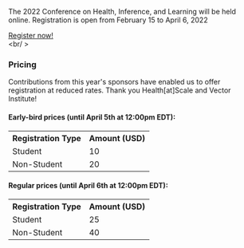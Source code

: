 The 2022 Conference on Health, Inference, and Learning will be held online. Registration is open from February 15 to April 6, 2022


<a href="https://chil2022.eventbrite.com/" class="btn-lg btn-primary" target="_blank" rel="noopener" role="button">Register now!</a>
<br /><br/ >

### Pricing ###

Contributions from this year's sponsors have enabled us to offer registration at reduced rates. Thank you Health[at]Scale and Vector Institute!

#### Early-bird prices (until April 5th at 12:00pm EDT): ####

<table class="table table-striped table-responsive-lg">
    <tbody>
        <tr>
            <th>Registration Type</th>
            <th>Amount (USD)</th>
        </tr>
        <tr>
            <td>Student</td>
            <td>10</td>
        </tr>
        <tr>
            <td>Non-Student</td>
            <td>20</td>
        </tr>
    </tbody>
</table>

#### Regular prices (until April 6th at 12:00pm EDT): ####
<table class="table table-striped table-responsive-lg">
    <tbody>
        <tr>
            <th>Registration Type</th>
            <th>Amount (USD)</th>
        </tr>
        <tr>
            <td>Student</td>
            <td>25</td>
        </tr>
        <tr>
            <td>Non-Student</td>
            <td>40</td>
        </tr>
    </tbody>
</table>